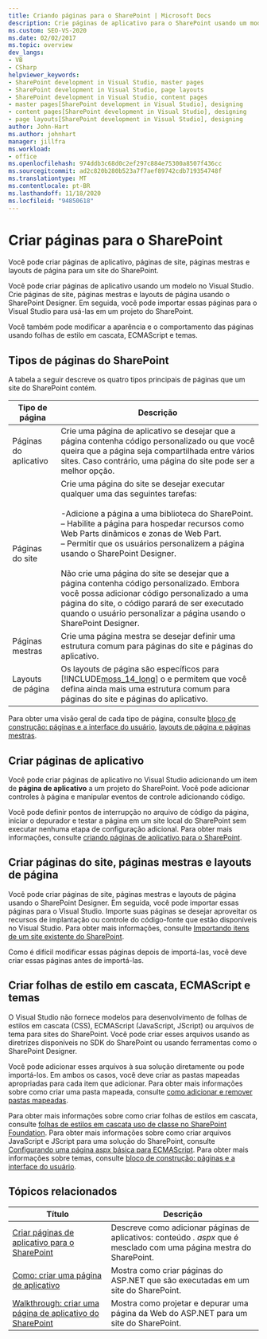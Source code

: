 ```yaml
---
title: Criando páginas para o SharePoint | Microsoft Docs
description: Crie páginas de aplicativo para o SharePoint usando um modelo no Visual Studio. Crie páginas de site, páginas mestras e layouts de página usando o SharePoint Designer.
ms.custom: SEO-VS-2020
ms.date: 02/02/2017
ms.topic: overview
dev_langs:
- VB
- CSharp
helpviewer_keywords:
- SharePoint development in Visual Studio, master pages
- SharePoint development in Visual Studio, page layouts
- SharePoint development in Visual Studio, content pages
- master pages[SharePoint development in Visual Studio], designing
- content pages[SharePoint development in Visual Studio], designing
- page layouts[SharePoint development in Visual Studio], designing
author: John-Hart
ms.author: johnhart
manager: jillfra
ms.workload:
- office
ms.openlocfilehash: 974ddb3c68d0c2ef297c884e75300a8507f436cc
ms.sourcegitcommit: ad2c820b280b523a7f7aef89742cdb719354748f
ms.translationtype: MT
ms.contentlocale: pt-BR
ms.lasthandoff: 11/18/2020
ms.locfileid: "94850618"
---
```

# <a name="create-pages-for-sharepoint"></a>Criar páginas para o SharePoint
  Você pode criar páginas de aplicativo, páginas de site, páginas mestras e layouts de página para um site do SharePoint.

 Você pode criar páginas de aplicativo usando um modelo no Visual Studio. Crie páginas de site, páginas mestras e layouts de página usando o SharePoint Designer. Em seguida, você pode importar essas páginas para o Visual Studio para usá-las em um projeto do SharePoint.

 Você também pode modificar a aparência e o comportamento das páginas usando folhas de estilo em cascata, ECMAScript e temas.

## <a name="types-of-sharepoint-pages"></a>Tipos de páginas do SharePoint
 A tabela a seguir descreve os quatro tipos principais de páginas que um site do SharePoint contém.

|Tipo de página|Descrição|
|---------------|-----------------|
|Páginas do aplicativo|Crie uma página de aplicativo se desejar que a página contenha código personalizado ou que você queira que a página seja compartilhada entre vários sites. Caso contrário, uma página do site pode ser a melhor opção.|
|Páginas do site|Crie uma página do site se desejar executar qualquer uma das seguintes tarefas:<br /><br /> -Adicione a página a uma biblioteca do SharePoint.<br />– Habilite a página para hospedar recursos como Web Parts dinâmicos e zonas de Web Part.<br />– Permitir que os usuários personalizem a página usando o SharePoint Designer.<br /><br /> Não crie uma página do site se desejar que a página contenha código personalizado. Embora você possa adicionar código personalizado a uma página do site, o código parará de ser executado quando o usuário personalizar a página usando o SharePoint Designer.|
|Páginas mestras|Crie uma página mestra se desejar definir uma estrutura comum para páginas do site e páginas do aplicativo.|
|Layouts de página|Os layouts de página são específicos para [!INCLUDE[moss_14_long](../sharepoint/includes/moss-14-long-md.md)] o e permitem que você defina ainda mais uma estrutura comum para páginas do site e páginas do aplicativo.|

 Para obter uma visão geral de cada tipo de página, consulte [bloco de construção: páginas e a interface do usuário](/previous-versions/office/developer/sharepoint-2010/ee539040(v=office.14)), [layouts de página e páginas mestras](/previous-versions/office/developer/sharepoint-2010/ms543497(v=office.14)).

## <a name="create-application-pages"></a>Criar páginas de aplicativo
 Você pode criar páginas de aplicativo no Visual Studio adicionando um item de **página de aplicativo** a um projeto do SharePoint. Você pode adicionar controles à página e manipular eventos de controle adicionando código.

 Você pode definir pontos de interrupção no arquivo de código da página, iniciar o depurador e testar a página em um site local do SharePoint sem executar nenhuma etapa de configuração adicional. Para obter mais informações, consulte [criando páginas de aplicativo para o SharePoint](../sharepoint/creating-application-pages-for-sharepoint.md).

## <a name="create-site-pages-master-pages-and-page-layouts"></a>Criar páginas do site, páginas mestras e layouts de página
 Você pode criar páginas de site, páginas mestras e layouts de página usando o SharePoint Designer. Em seguida, você pode importar essas páginas para o Visual Studio. Importe suas páginas se desejar aproveitar os recursos de implantação ou controle do código-fonte que estão disponíveis no Visual Studio. Para obter mais informações, consulte [Importando itens de um site existente do SharePoint](../sharepoint/importing-items-from-an-existing-sharepoint-site.md).

 Como é difícil modificar essas páginas depois de importá-las, você deve criar essas páginas antes de importá-las.

## <a name="create-cascading-style-sheets-ecmascript-and-themes"></a>Criar folhas de estilo em cascata, ECMAScript e temas
 O Visual Studio não fornece modelos para desenvolvimento de folhas de estilos em cascata (CSS), ECMAScript (JavaScript, JScript) ou arquivos de tema para sites do SharePoint. Você pode criar esses arquivos usando as diretrizes disponíveis no SDK do SharePoint ou usando ferramentas como o SharePoint Designer.

 Você pode adicionar esses arquivos à sua solução diretamente ou pode importá-los. Em ambos os casos, você deve criar as pastas mapeadas apropriadas para cada item que adicionar. Para obter mais informações sobre como criar uma pasta mapeada, consulte [como adicionar e remover pastas mapeadas](../sharepoint/how-to-add-and-remove-mapped-folders.md).

 Para obter mais informações sobre como criar folhas de estilos em cascata, consulte [folhas de estilos em cascata uso de classe no SharePoint Foundation](/previous-versions/office/developer/sharepoint-2010/ms438349(v=office.14)). Para obter mais informações sobre como criar arquivos JavaScript e JScript para uma solução do SharePoint, consulte [Configurando uma página aspx básica para ECMAScript](/previous-versions/office/developer/sharepoint-2010/ee535709(v=office.14)). Para obter mais informações sobre temas, consulte [bloco de construção: páginas e a interface do usuário](/previous-versions/office/developer/sharepoint-2010/ee539040(v=office.14)).

## <a name="related-topics"></a>Tópicos relacionados

|Título|Descrição|
|-----------|-----------------|
|[Criar páginas de aplicativo para o SharePoint](../sharepoint/creating-application-pages-for-sharepoint.md)|Descreve como adicionar páginas de aplicativos: conteúdo *. aspx* que é mesclado com uma página mestra do SharePoint.|
|[Como: criar uma página de aplicativo](../sharepoint/how-to-create-an-application-page.md)|Mostra como criar páginas do ASP.NET que são executadas em um site do SharePoint.|
|[Walkthrough: criar uma página de aplicativo do SharePoint](../sharepoint/walkthrough-creating-a-sharepoint-application-page.md)|Mostra como projetar e depurar uma página da Web do ASP.NET para um site do SharePoint.|
